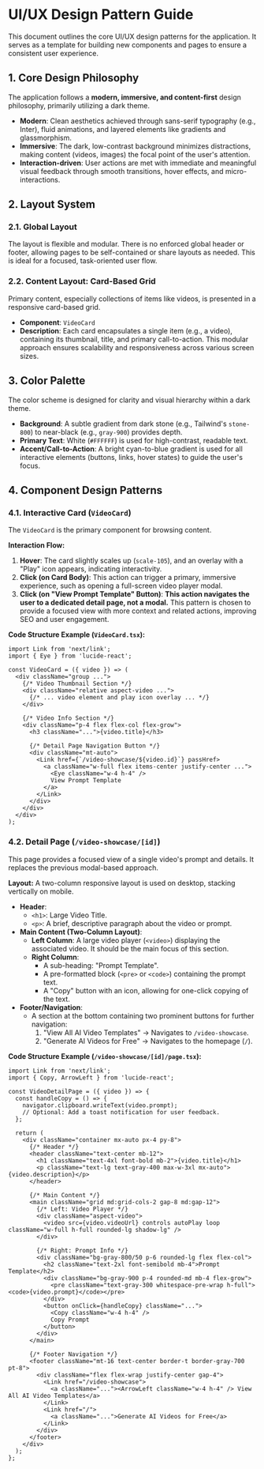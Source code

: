 # UI/UX Design Pattern Guide

This document outlines the core UI/UX design patterns for the application. It serves as a template for building new components and pages to ensure a consistent user experience.

## 1. Core Design Philosophy

The application follows a **modern, immersive, and content-first** design philosophy, primarily utilizing a dark theme.

-   **Modern**: Clean aesthetics achieved through sans-serif typography (e.g., Inter), fluid animations, and layered elements like gradients and glassmorphism.
-   **Immersive**: The dark, low-contrast background minimizes distractions, making content (videos, images) the focal point of the user's attention.
-   **Interaction-driven**: User actions are met with immediate and meaningful visual feedback through smooth transitions, hover effects, and micro-interactions.

## 2. Layout System

### 2.1. Global Layout
The layout is flexible and modular. There is no enforced global header or footer, allowing pages to be self-contained or share layouts as needed. This is ideal for a focused, task-oriented user flow.

### 2.2. Content Layout: Card-Based Grid
Primary content, especially collections of items like videos, is presented in a responsive card-based grid.

-   **Component**: `VideoCard`
-   **Description**: Each card encapsulates a single item (e.g., a video), containing its thumbnail, title, and primary call-to-action. This modular approach ensures scalability and responsiveness across various screen sizes.

## 3. Color Palette

The color scheme is designed for clarity and visual hierarchy within a dark theme.

-   **Background**: A subtle gradient from dark stone (e.g., Tailwind's `stone-800`) to near-black (e.g., `gray-900`) provides depth.
-   **Primary Text**: White (`#FFFFFF`) is used for high-contrast, readable text.
-   **Accent/Call-to-Action**: A bright cyan-to-blue gradient is used for all interactive elements (buttons, links, hover states) to guide the user's focus.

## 4. Component Design Patterns

### 4.1. Interactive Card (`VideoCard`)

The `VideoCard` is the primary component for browsing content.

**Interaction Flow:**
1.  **Hover**: The card slightly scales up (`scale-105`), and an overlay with a "Play" icon appears, indicating interactivity.
2.  **Click (on Card Body)**: This action can trigger a primary, immersive experience, such as opening a full-screen video player modal.
3.  **Click (on "View Prompt Template" Button)**: **This action navigates the user to a dedicated detail page, not a modal.** This pattern is chosen to provide a focused view with more context and related actions, improving SEO and user engagement.

**Code Structure Example (`VideoCard.tsx`):**
```tsx
import Link from 'next/link';
import { Eye } from 'lucide-react';

const VideoCard = ({ video }) => (
  <div className="group ...">
    {/* Video Thumbnail Section */}
    <div className="relative aspect-video ...">
      {/* ... video element and play icon overlay ... */}
    </div>

    {/* Video Info Section */}
    <div className="p-4 flex flex-col flex-grow">
      <h3 className="...">{video.title}</h3>
      
      {/* Detail Page Navigation Button */}
      <div className="mt-auto">
        <Link href={`/video-showcase/${video.id}`} passHref>
          <a className="w-full flex items-center justify-center ...">
            <Eye className="w-4 h-4" />
            View Prompt Template
          </a>
        </Link>
      </div>
    </div>
  </div>
);
```

### 4.2. Detail Page (`/video-showcase/[id]`)

This page provides a focused view of a single video's prompt and details. It replaces the previous modal-based approach.

**Layout:**
A two-column responsive layout is used on desktop, stacking vertically on mobile.

-   **Header**:
    -   `<h1>`: Large Video Title.
    -   `<p>`: A brief, descriptive paragraph about the video or prompt.
-   **Main Content (Two-Column Layout)**:
    -   **Left Column**: A large video player (`<video>`) displaying the associated video. It should be the main focus of this section.
    -   **Right Column**:
        -   A sub-heading: "Prompt Template".
        -   A pre-formatted block (`<pre>` or `<code>`) containing the prompt text.
        -   A "Copy" button with an icon, allowing for one-click copying of the text.
-   **Footer/Navigation**:
    -   A section at the bottom containing two prominent buttons for further navigation:
        1.  "View All AI Video Templates" -> Navigates to `/video-showcase`.
        2.  "Generate AI Videos for Free" -> Navigates to the homepage (`/`).

**Code Structure Example (`/video-showcase/[id]/page.tsx`):**
```tsx
import Link from 'next/link';
import { Copy, ArrowLeft } from 'lucide-react';

const VideoDetailPage = ({ video }) => {
  const handleCopy = () => {
    navigator.clipboard.writeText(video.prompt);
    // Optional: Add a toast notification for user feedback.
  };

  return (
    <div className="container mx-auto px-4 py-8">
      {/* Header */}
      <header className="text-center mb-12">
        <h1 className="text-4xl font-bold mb-2">{video.title}</h1>
        <p className="text-lg text-gray-400 max-w-3xl mx-auto">{video.description}</p>
      </header>

      {/* Main Content */}
      <main className="grid md:grid-cols-2 gap-8 md:gap-12">
        {/* Left: Video Player */}
        <div className="aspect-video">
          <video src={video.videoUrl} controls autoPlay loop className="w-full h-full rounded-lg shadow-lg" />
        </div>

        {/* Right: Prompt Info */}
        <div className="bg-gray-800/50 p-6 rounded-lg flex flex-col">
          <h2 className="text-2xl font-semibold mb-4">Prompt Template</h2>
          <div className="bg-gray-900 p-4 rounded-md mb-4 flex-grow">
            <pre className="text-gray-300 whitespace-pre-wrap h-full"><code>{video.prompt}</code></pre>
          </div>
          <button onClick={handleCopy} className="...">
            <Copy className="w-4 h-4" />
            Copy Prompt
          </button>
        </div>
      </main>

      {/* Footer Navigation */}
      <footer className="mt-16 text-center border-t border-gray-700 pt-8">
        <div className="flex flex-wrap justify-center gap-4">
          <Link href="/video-showcase">
            <a className="..."><ArrowLeft className="w-4 h-4" /> View All AI Video Templates</a>
          </Link>
          <Link href="/">
            <a className="...">Generate AI Videos for Free</a>
          </Link>
        </div>
      </footer>
    </div>
  );
};
```
